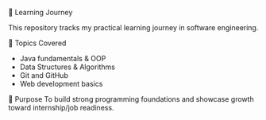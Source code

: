 🚀 Learning Journey

This repository tracks my practical learning journey in software engineering.

📘 Topics Covered
- Java fundamentals & OOP
- Data Structures & Algorithms
- Git and GitHub
- Web development basics

🎯 Purpose
To build strong programming foundations and showcase growth toward internship/job readiness.

